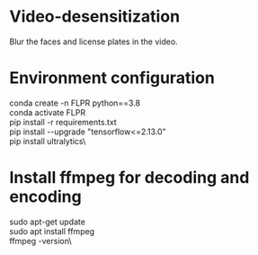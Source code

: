 # Video-desensitization
Blur the faces and license plates in the video.

# Environment configuration
conda create -n FLPR python==3.8\
conda activate FLPR\
pip install -r requirements.txt\
pip install --upgrade "tensorflow<=2.13.0"\
pip install ultralytics\

# Install ffmpeg for decoding and encoding
sudo apt-get update\
sudo apt install ffmpeg\
ffmpeg -version\


